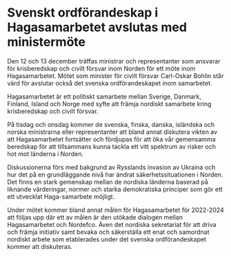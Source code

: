 # Svenskt ordförandeskap i Hagasamarbetet avslutas med ministermöte

Den 12 och 13 december träffas ministrar och representanter som ansvarar för krisberedskap och civilt försvar inom Norden för ett möte inom Hagasamarbetet. Mötet som minister för civilt försvar Carl-Oskar Bohlin står värd för avslutar också det svenska ordförandeskapet inom samarbetet.

Hagasamarbetet är ett politiskt samarbete mellan Sverige, Danmark, Finland, Island och Norge med syfte att främja nordiskt samarbete kring krisberedskap och civilt försvar.

På tisdag och onsdag kommer de svenska, finska, danska, isländska och norska ministrarna eller representanter att bland annat diskutera vikten av att Hagasamarbetet fortsätter och fördjupas för att öka vår gemensamma beredskap för att tillsammans kunna tackla ett vitt spektrum av risker och hot mot länderna i Norden.

Diskussionerna förs med bakgrund av Rysslands invasion av Ukraina och hur det på en grundläggande nivå har ändrat säkerhetssituationen i Norden. Det finns en stark gemenskap mellan de nordiska länderna baserad på liknande värderingar, normer och starka demokratiska principer som gör ett ett utvecklat Haga-samarbete möjligt.

Under mötet kommer bland annat målen för Hagasamarbetet för 2022-2024 att följas upp där ett av målen är den utökade dialogen mellan Hagasamarbetet och Nordefco. Även det nordiska sekretariat för att driva och främja initiativ samt bevaka och säkerställa ett enat och samordnat nordiskt arbete som etablerades under det svenska ordförandeskapet kommer att diskuteras.

